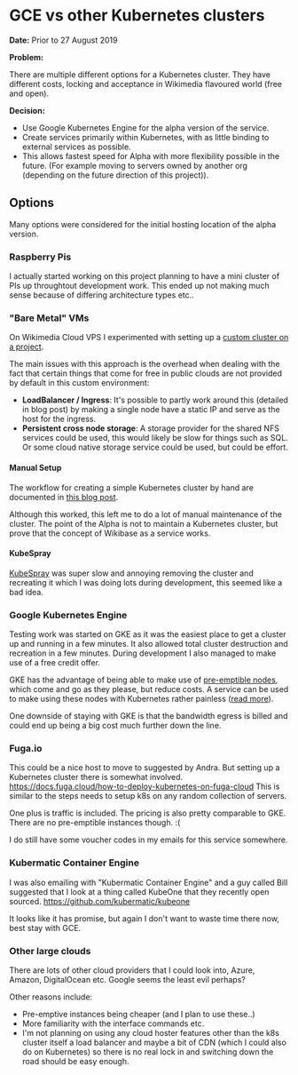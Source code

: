 # GCE vs other Kubernetes clusters

**Date:** Prior to 27 August 2019

**Problem:**

There are multiple different options for a Kubernetes cluster.
They have different costs, locking and acceptance in Wikimedia flavoured world (free and open).

**Decision:**

- Use Google Kubernetes Engine for the alpha version of the service.
- Create services primarily within Kubernetes, with as little binding to external services as possible.
- This allows fastest speed for Alpha with more flexibility possible in the future. (For example moving to servers owned by another
org (depending on the future direction of this project)).

## Options

Many options were considered for the initial hosting location of the alpha version.

### Raspberry Pis

I actually started working on this project planning to have a mini cluster of PIs up throughtout development work.
This ended up not making much sense because of differing architecture types etc..

### "Bare Metal" VMs

On Wikimedia Cloud VPS I experimented with setting up a [custom cluster on a project](https://phabricator.wikimedia.org/T196094).

The main issues with this approach is the overhead when dealing with the fact that certain things that come for free in public clouds are not provided by default in this custom environment:

- **LoadBalancer / Ingress**: It's possible to partly work around this (detailed in blog post) by making a single node have a static IP and serve as the host for the ingress.
- **Persistent cross node storage**: A storage provider for the shared NFS services could be used, this would likely be slow for things such as SQL. Or some cloud native storage service could be used, but could be effort.

#### Manual Setup

The workflow for creating a simple Kubernetes cluster by hand are documented in [this blog post](https://addshore.com/2018/04/from-0-to-kubernetes-cluster-on-custom-vms/).

Although this worked, this left me to do a lot of manual maintenance of the cluster.
The point of the Alpha is not to maintain a Kubernetes cluster, but prove that the concept of Wikibase as a service works.

#### KubeSpray

[KubeSpray](https://github.com/kubernetes-sigs/kubespray) was super slow and annoying removing the cluster and recreating it which I was doing lots during development, this seemed like a bad idea.

### Google Kubernetes Engine

Testing work was started on GKE as it was the easiest place to get a cluster up and running in a few minutes.
It also allowed total cluster destruction and recreation in a few minutes.
During development I also managed to make use of a free credit offer.

GKE has the advantage of being able to make use of [pre-emptible nodes](https://cloud.google.com/preemptible-vms/), which come and go as they please, but reduce costs.
A service can be used to make using these nodes with Kubernetes rather painless ([read more](https://cloud.google.com/blog/products/containers-kubernetes/cutting-costs-with-google-kubernetes-engine-using-the-cluster-autoscaler-and-preemptible-vms)).

One downside of staying with GKE is that the bandwidth egress is billed and could end up being a big cost much further down the line.

### Fuga.io

This could be a nice host to move to suggested by Andra.
But setting up a Kubernetes cluster there is somewhat involved.
https://docs.fuga.cloud/how-to-deploy-kubernetes-on-fuga-cloud
This is similar to the steps needs to setup k8s on any random collection of servers.

One plus is traffic is included.
The pricing is also pretty comparable to GKE.
There are no pre-emptible instances though. :(

I do still have some voucher codes in my emails for this service somewhere.

### Kubermatic Container Engine

I was also emailing with "Kubermatic Container Engine" and a guy called Bill suggested that
I look at a thing called KubeOne that they recently open sourced.
https://github.com/kubermatic/kubeone

It looks like it has promise, but again I don't want to waste time there now, best stay with GCE.

### Other large clouds

There are lots of other cloud providers that I could look into, Azure, Amazon, DigitalOcean etc.
Google seems the least evil perhaps?

Other reasons include:

- Pre-emptive instances being cheaper (and I plan to use these..)
- More familiarity with the interface commands etc.
- I'm not planning on using any cloud hoster features other than the k8s cluster itself a load balancer and maybe a bit of CDN (which I could also do on Kubernetes) so there is no real lock in and switching down the road should be easy enough.
